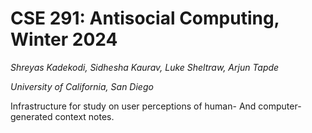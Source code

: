 # CSE 291: Antisocial Computing, Winter 2024
_Shreyas Kadekodi, Sidhesha Kaurav, Luke Sheltraw, Arjun Tapde_

_University of California, San Diego_


Infrastructure for study on user perceptions of human- And computer-generated context notes.
